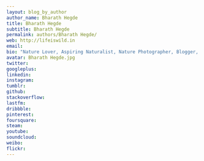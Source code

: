 ```yaml
---
layout: blog_by_author
author_name: Bharath Hegde
title: Bharath Hegde
subtitle: Bharath Hegde
permalink: authors/Bharath Hegde/
web: http://lifeiswild.in
email: 
bio: "Nature Lover, Aspiring Naturalist, Nature Photographer, Blogger, based in Bangalore, India"
avatar: Bharath Hegde.jpg
twitter: 
googleplus:
linkedin:
instagram:
tumblr:
github:
stackoverflow:
lastfm:
dribbble:
pinterest:
foursquare:
steam:
youtube:
soundcloud:
weibo:
flickr:
---
```

